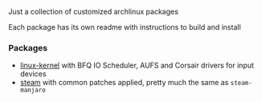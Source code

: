 Just a collection of customized archlinux packages

Each package has its own readme with instructions to build and install

### Packages

* [linux-kernel](https://github.com/DamnWidget/archlinux-packages/tree/master/core/linux) with BFQ IO Scheduler, AUFS and Corsair drivers for input devices
* [steam](https://github.com/DamnWidget/archlinux-packages/tree/master/multilib/steam) with common patches applied, pretty much the same as `steam-manjaro`
